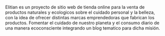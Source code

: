 Elitian es un proyecto de sitio web de tienda online para la venta de productos naturales y ecologicos sobre el cuidado personal y la belleza, con la idea de ofrecer distintas marcas emprendedoras que fabrican los productos. Fomentar el cuidado de nuestro planeta y el consumo diario de una manera ecoconsciente integrando un blog tematico para dicha misión.
